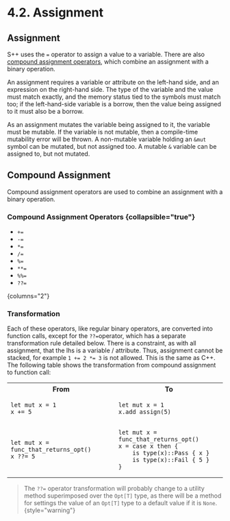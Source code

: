 # 4.2. Assignment

<primary-label ref="header-label"/>

<secondary-label ref="doc-wip"/>

## Assignment

S++ uses the `=` operator to assign a value to a variable. There are
also [compound assignment operators](2-8-Tokens.md#compound-assignment-operators), which combine an assignment with a
binary operation.

An assignment requires a variable or attribute on the left-hand side, and an expression on the right-hand side. The type
of the variable and the value must match exactly, and the memory status tied to the symbols must match too; if the
left-hand-side variable is a borrow, then the value being assigned to it must also be a borrow.

As an assignment mutates the variable being assigned to it, the variable must be mutable. If the variable is not
mutable, then a compile-time mutability error will be thrown. A non-mutable variable holding an `&mut` symbol can be
mutated, but not assigned too. A mutable `&` variable can be assigned to, but not mutated.

## Compound Assignment

Compound assignment operators are used to combine an assignment with a binary operation.

### Compound Assignment Operators {collapsible="true"}

- `+=`
- `-=`
- `*=`
- `/=`
- `%=`
- `**=`
- `%%=`
- `??=`

{columns="2"}

### Transformation

Each of these operators, like regular binary operators, are converted into function calls, except for the `??=`operator,
which has a separate transformation rule detailed below. There is a constraint, as with all assignment, that the lhs is
a variable / attribute. Thus, assignment cannot be stacked, for example `1 += 2 *= 3` is not allowed. This is the same
as C++. The following table shows the transformation from compound assignment to function call:


<table>
<tr>
<th>From</th>
<th>To</th>
</tr>

<tr>
<td>

```
let mut x = 1
x += 5
```
</td>
<td>

```
let mut x = 1
x.add_assign(5)
```
</td>
</tr>

<tr>
<td>

```
let mut x = func_that_returns_opt()
x ??= 5
```
</td>
<td>

```
let mut x = func_that_returns_opt()
x = case x then {
    is type(x)::Pass { x }
    is type(x)::Fail { 5 }
}
```
</td>
</tr>
</table>


> The `??=` operator transformation will probably change to a utility method superimposed over the `Opt[T]` type, as
> there will be a method for settings the value of an `Opt[T]` type to a default value if it is `None`.
> {style="warning"}
